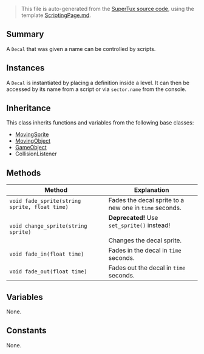 > This file is auto-generated from the [SuperTux source code](https://github.com/SuperTux/supertux/tree/master/src), using the template [ScriptingPage.md](https://github.com/SuperTux/wiki/tree/master/templates/ScriptingPage.md).

Summary
-------

A `Decal` that was given a name can be controlled by scripts. 

Instances
--------

A `Decal` is instantiated by placing a definition inside a level. It can then be accessed by its name from a script or via `sector.name` from the console. 

Inheritance
--------

This class inherits functions and variables from the following base classes:
* [MovingSprite](https://github.com/SuperTux/supertux/wiki/ScriptingMovingSprite)
* [MovingObject](https://github.com/SuperTux/supertux/wiki/ScriptingMovingObject)
* [GameObject](https://github.com/SuperTux/supertux/wiki/ScriptingGameObject)
* CollisionListener


Methods
-------

Method | Explanation
-------|-------
`void fade_sprite(string sprite, float time)` | Fades the decal sprite to a new one in `time` seconds.
`void change_sprite(string sprite)` | **Deprecated!** Use `set_sprite()` instead! <br /><br />Changes the decal sprite.
`void fade_in(float time)` | Fades in the decal in `time` seconds.
`void fade_out(float time)` | Fades out the decal in `time` seconds.


Variables
---------

None.

Constants
---------

None.
